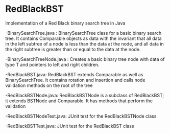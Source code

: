 # RedBlackBST

Implementation of a Red Black binary search tree in Java


-BinarySearchTree.java : BinarySearchTree class for a basic binary search tree. It contains Comparable objects as data with
the invariant that all data in the left subtree of a node is less than the data at the node, and all data in the right subtree
is greater than or equal to the data at the node.

-BinarySearchTreeNode.java : Creates a basic binary tree node with data of type T and pointers to left and right children.

-RedBlackBST.java: RedBlackBST extends Comparable<T> as well as BinarySearchTree<T>. It contains rotation and insertion and calls node 
validation methods on the root of the tree

-RedBlackBSTNode.java: RedBlackBSTNode is a subclass of RedBlackBST; it extends BSTNode and Comparable<T>. It has methods that perform the validation

-RedBlackBSTNodeTest.java: JUnit test for the RedBlackBSTNode class

-RedBlackBSTTest.java: JUnit test for the RedBlackBST class
